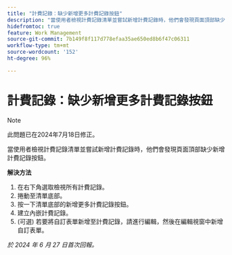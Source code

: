 ```yaml
---
title: "計費記錄：缺少新增更多計費記錄按鈕"
description: "當使用者檢視計費記錄清單並嘗試新增計費記錄時，他們會發現頁面頂部缺少新增計費記錄按鈕。"
hidefromtoc: true
feature: Work Management
source-git-commit: 7b149f8f117d778efaa35ae650ed8b6f47c06311
workflow-type: tm+mt
source-wordcount: '152'
ht-degree: 96%

---
```



# 計費記錄：缺少新增更多計費記錄按鈕

>[!NOTE]
>
>此問題已在2024年7月18日修正。

當使用者檢視計費記錄清單並嘗試新增計費記錄時，他們會發現頁面頂部缺少新增計費記錄按鈕。

**解決方法**

1. 在右下角選取檢視所有計費記錄。
1. 捲動至清單底部。
1. 按一下清單底部的新增更多計費記錄按鈕。
1. 建立內嵌計費記錄。
1. (可選) 若要將自訂表單新增至計費記錄，請進行編輯，然後在編輯視窗中新增自訂表單。

_於 2024 年 6 月 27 日首次回報。_
